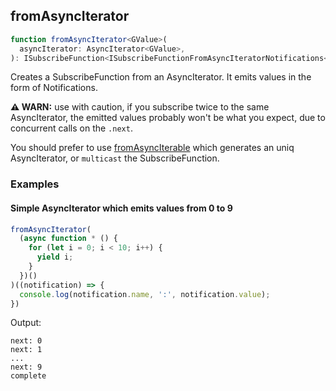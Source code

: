 
## fromAsyncIterator

```ts
function fromAsyncIterator<GValue>(
  asyncIterator: AsyncIterator<GValue>,
): ISubscribeFunction<ISubscribeFunctionFromAsyncIteratorNotifications<GValue>>
```

Creates a SubscribeFunction from an AsyncIterator. It emits values in the form of Notifications.

**⚠️ WARN:** use with caution, if you subscribe twice to the same AsyncIterator,
the emitted values probably won't be what you expect, due to concurrent calls on the `.next`.

You should prefer to use [fromAsyncIterable](../from-async-iterable/from-async-iterable.md) which generates an uniq AsyncIterator,
or `multicast` the SubscribeFunction.

### Examples

#### Simple AsyncIterator which emits values from 0 to 9

```ts
fromAsyncIterator(
  (async function * () {
    for (let i = 0; i < 10; i++) {
      yield i;
    }
  })()
)((notification) => {
  console.log(notification.name, ':', notification.value);
})
```

Output:

```text
next: 0
next: 1
...
next: 9
complete
```
